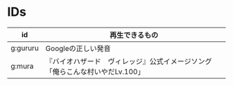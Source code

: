 # IDs

| id | 再生できるもの |
| ---- | ---- |
| g:gururu | Googleの正しい発音 |
| g:mura | 『バイオハザード　ヴィレッジ』公式イメージソング「俺らこんな村いやだLv.100」